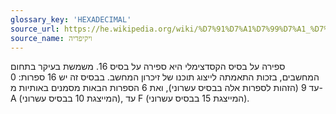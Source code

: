 ```yaml
---
glossary_key: 'HEXADECIMAL'
source_url: https://he.wikipedia.org/wiki/%D7%91%D7%A1%D7%99%D7%A1_%D7%94%D7%A7%D7%A1%D7%93%D7%A6%D7%99%D7%9E%D7%9C%D7%99
source_name: ויקיפדיה
---
```


ספירה על בסיס הקסדצימלי היא ספירה על בסיס 16. משמשת בעיקר בתחום המחשבים, בזכות התאמתה לייצוג תוכנו של זיכרון המחשב. בבסיס זה יש 16 ספרות: 0 עד 9 (הזהות לספרות אלה בבסיס עשרוני), ואת 6 הספרות הבאות מסמנים באותיות מ-A (המייצגת 10 בבסיס עשרוני), עד F (המייצגת 15 בבסיס עשרוני).
